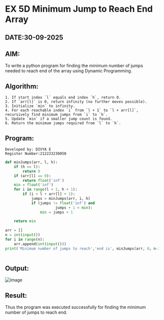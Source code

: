 # EX 5D Minimum Jump to Reach End Array
## DATE:30-09-2025
## AIM:
To write a python program for finding the minimum number of jumps needed to reach end of the array using Dynamic Programming.

## Algorithm:
```
1. If start index `l` equals end index `h`, return 0.
2. If `arr[l]` is 0, return infinity (no further moves possible).
3. Initialize `min` to infinity.
4. For each reachable index `i` from `l + 1` to `l + arr[l]`, recursively find minimum jumps from `i` to `h`.
5. Update `min` if a smaller jump count is found.
6. Return the minimum jumps required from `l` to `h`.
```

## Program:
```
Developed by: DIVYA E
Register Number:212223230050
```
```py
def minJumps(arr, l, h):
    if (h == l):
        return 0
    if (arr[l] == 0):
        return float('inf')
    min = float('inf')
    for i in range(l + 1, h + 1):
        if (i < l + arr[l] + 1):
            jumps = minJumps(arr, i, h)
            if (jumps != float('inf') and
                       jumps + 1 < min):
                min = jumps + 1
 
    return min
    
arr = []
n = int(input()) 
for i in range(n):
    arr.append(int(input()))
print('Minimum number of jumps to reach','end is', minJumps(arr, 0, n-1))
 
```

## Output:
![image](https://github.com/user-attachments/assets/e30c1926-40da-456e-a088-9a0e5fc71b2f)


## Result:
Thus the program was executed successfully for finding the minimum number of jumps to reach end.
